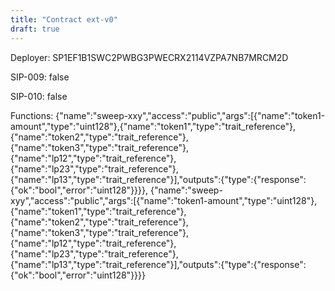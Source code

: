 ```yaml
---
title: "Contract ext-v0"
draft: true
---
```

Deployer: SP1EF1B1SWC2PWBG3PWECRX2114VZPA7NB7MRCM2D

SIP-009: false

SIP-010: false

Functions:
{"name":"sweep-xxy","access":"public","args":[{"name":"token1-amount","type":"uint128"},{"name":"token1","type":"trait_reference"},{"name":"token2","type":"trait_reference"},{"name":"token3","type":"trait_reference"},{"name":"lp12","type":"trait_reference"},{"name":"lp23","type":"trait_reference"},{"name":"lp13","type":"trait_reference"}],"outputs":{"type":{"response":{"ok":"bool","error":"uint128"}}}}, {"name":"sweep-xyy","access":"public","args":[{"name":"token1-amount","type":"uint128"},{"name":"token1","type":"trait_reference"},{"name":"token2","type":"trait_reference"},{"name":"token3","type":"trait_reference"},{"name":"lp12","type":"trait_reference"},{"name":"lp23","type":"trait_reference"},{"name":"lp13","type":"trait_reference"}],"outputs":{"type":{"response":{"ok":"bool","error":"uint128"}}}}
